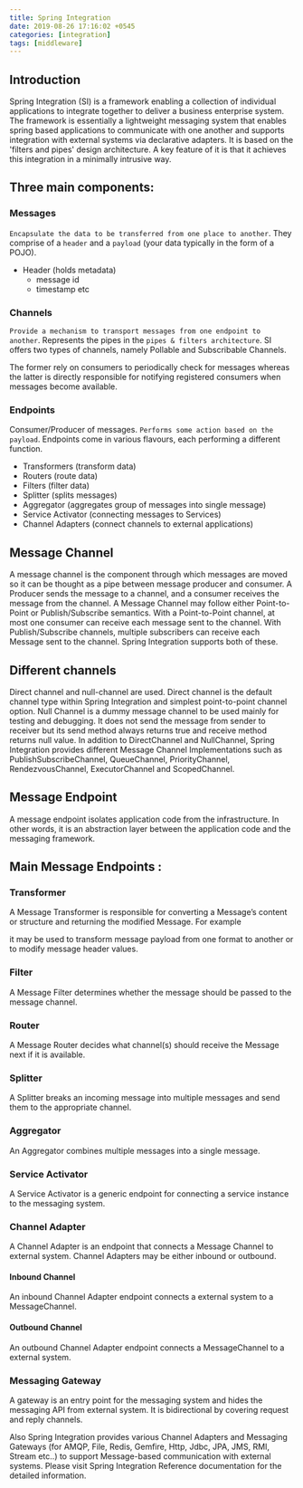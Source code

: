 ```yaml
---
title: Spring Integration
date: 2019-08-26 17:16:02 +0545
categories: [integration]
tags: [middleware]
---
```


## Introduction

Spring Integration (SI) is a framework enabling a collection of individual applications to
integrate together to deliver a business enterprise system. The framework is essentially a
lightweight messaging system that enables spring based applications to communicate with one
another and supports integration with external systems via declarative adapters. It is based
on the 'filters and pipes' design architecture. A key feature of it is that it achieves this
integration in a minimally intrusive way.

## Three main components:

### Messages

`Encapsulate the data to be transferred from one place to another`. They comprise of a `header`
and a `payload` (your data typically in the form of a POJO).

- Header (holds metadata)
    - message id
    - timestamp etc

### Channels

`Provide a mechanism to transport messages from one endpoint to another`. Represents the pipes
in the `pipes & filters architecture`. SI offers two types of channels, namely
Pollable and Subscribable Channels.

The former rely on consumers to periodically check for messages whereas
the latter is directly responsible for notifying registered consumers when messages become available.

### Endpoints

Consumer/Producer of messages. `Performs some action based on the payload`. Endpoints come in
various flavours, each performing a different function.

- Transformers (transform data)
- Routers (route data)
- Filters (filter data)
- Splitter (splits messages)
- Aggregator (aggregates group of messages into single message)
- Service Activator (connecting messages to Services)
- Channel Adapters (connect channels to external applications)

## Message Channel

A message channel is the component through which messages are moved so it can be thought as a pipe
between message producer and consumer. A Producer sends the message to a channel, and a consumer
receives the message from the channel. A Message Channel may follow either Point-to-Point or Publish/Subscribe
semantics. With a Point-to-Point channel, at most one consumer can receive each message sent to
the channel. With Publish/Subscribe channels, multiple subscribers can receive each Message sent
to the channel. Spring Integration supports both of these.

## Different channels

Direct channel and null-channel are used. Direct channel is the default channel type within Spring
Integration and simplest point-to-point channel option. Null Channel is a dummy message channel to
be used mainly for testing and debugging. It does not send the message from sender to receiver
but its send method always returns true and receive method returns null value. In addition to
DirectChannel and NullChannel, Spring Integration provides different Message Channel Implementations
such as PublishSubscribeChannel, QueueChannel, PriorityChannel, RendezvousChannel, ExecutorChannel and ScopedChannel.

## Message Endpoint

A message endpoint isolates application code from the infrastructure. In other words, it is an
abstraction layer between the application code and the messaging framework.

## Main Message Endpoints :

### Transformer

A Message Transformer is responsible for converting a Message’s content or structure and returning
the modified Message. For example

it may be used to transform message payload from one format to another or to modify message header values.

### Filter

A Message Filter determines whether the message should be passed to the message channel.

### Router

A Message Router decides what channel(s) should receive the Message next if it is available.

### Splitter

A Splitter breaks an incoming message into multiple messages and send them to the appropriate channel.

### Aggregator

An Aggregator combines multiple messages into a single message.

### Service Activator

A Service Activator is a generic endpoint for connecting a service instance to the messaging system.

### Channel Adapter

A Channel Adapter is an endpoint that connects a Message Channel to external system. Channel Adapters
may be either inbound or outbound.

#### Inbound Channel

An inbound Channel Adapter endpoint connects a external system to a MessageChannel.

#### Outbound Channel

An outbound Channel Adapter endpoint connects a MessageChannel to a external system.

### Messaging Gateway

A gateway is an entry point for the messaging system and hides the messaging API from external system.
It is bidirectional by covering request and reply channels.

Also Spring Integration provides various Channel Adapters and Messaging Gateways (for AMQP, File, Redis,
Gemfire, Http, Jdbc, JPA, JMS, RMI, Stream etc..) to support Message-based communication with external
systems. Please visit Spring Integration Reference documentation for the detailed information.
